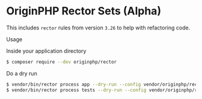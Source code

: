 # OriginPHP Rector Sets (Alpha)

This includes `rector` rules from version `3.26` to help with refactoring code.

Usage

Inside your application directory

```bash
$ composer require --dev originphp/rector
```

Do a dry run

```bash
$ vendor/bin/rector process app --dry-run --config vendor/originphp/rector/rector.php
$ vendor/bin/rector process tests --dry-run --config vendor/originphp/rector/rector.php
```
